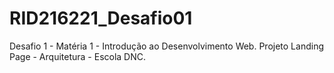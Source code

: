 # RID216221_Desafio01
Desafio 1 - Matéria 1 - Introdução ao Desenvolvimento Web. Projeto Landing Page - Arquitetura - Escola DNC.
